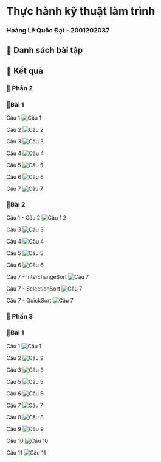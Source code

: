 <h1><strong>Thực hành kỹ thuật làm trình</strong></h1>
<h3>Hoàng Lê Quốc Đạt - 2001202037</h3>

<h2><strong> 📜 Danh sách bài tập</strong></h2>

<h2><strong> 📖 Kết quả</strong></h2>

### ️🎯 Phần 2

### 📔Bài 1

Câu 1
![Câu 1](./HinhAnhKetQua/Phan2/Bai1/Cau1.png "Câu 1")

Câu 2
![Câu 2](./HinhAnhKetQua/Phan2/Bai1/Cau2.png "Câu 2")

Câu 3
![Câu 3](./HinhAnhKetQua/Phan2/Bai1/Cau3.png "Câu 3")

Câu 4
![Câu 4](./HinhAnhKetQua/Phan2/Bai1/Cau4.png "Câu 4")


Câu 5
![Câu 5](./HinhAnhKetQua/Phan2/Bai1/Cau5.png "Câu 5")

Câu 6
![Câu 6](./HinhAnhKetQua/Phan2/Bai1/Cau6.png "Câu 6")

Câu 7
![Câu 7](./HinhAnhKetQua/Phan2/Bai1/Cau7.png "Câu 7")

### 📔Bài 2

Câu 1 - Câu 2
![Câu 1 2](./HinhAnhKetQua/Phan2/Bai2/Cau1Cau2.png "Câu 1 2")

Câu 3
![Câu 3](./HinhAnhKetQua/Phan2/Bai2/Cau3.png "Câu 3")

Câu 4
![Câu 4](./HinhAnhKetQua/Phan2/Bai2/Cau4.png "Câu 4")


Câu 5
![Câu 5](./HinhAnhKetQua/Phan2/Bai2/Cau5.png "Câu 5")

Câu 6
![Câu 6](./HinhAnhKetQua/Phan2/Bai2/Cau6.png "Câu 6")

Câu 7 - InterchangeSort
![Câu 7](./HinhAnhKetQua/Phan2/Bai2/Cau7_InterchangeSort.png "Câu 7")

Câu 7 - SelectionSort
![Câu 7](./HinhAnhKetQua/Phan2/Bai2/Cau7_SelectionSort.png "Câu 7")

Câu 7 - QuickSort
![Câu 7](./HinhAnhKetQua/Phan2/Bai2/Cau7_QuickSort.png "Câu 7")

### ️🎯 Phần 3
### 📔Bài 1

Câu 1
![Câu 1](./HinhAnhKetQua/Phan3/Bai2/Cau1.png "Câu 1")

Câu 2
![Câu 2](./HinhAnhKetQua/Phan3/Bai2/Cau2.png "Câu 2")

Câu 3
![Câu 3](./HinhAnhKetQua/Phan3/Bai2/Cau3.png "Câu 3")




Câu 5
![Câu 5](./HinhAnhKetQua/Phan3/Bai2/Cau5.png "Câu 5")

Câu 6
![Câu 6](./HinhAnhKetQua/Phan3/Bai2/Cau6.png "Câu 6")

Câu 7
![Câu 7](./HinhAnhKetQua/Phan3/Bai2/Cau7.png "Câu 7")

Câu 8
![Câu 8](./HinhAnhKetQua/Phan3/Bai2/Cau8.png "Câu 8")

Câu 9
![Câu 9](./HinhAnhKetQua/Phan3/Bai2/Cau9.png "Câu 9")

Câu 10
![Câu 10](./HinhAnhKetQua/Phan3/Bai2/Cau10.png "Câu 10")

Câu 11
![Câu 11](./HinhAnhKetQua/Phan3/Bai2/Cau11.png "Câu 11")

